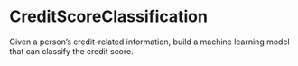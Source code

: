 # CreditScoreClassification
Given a person’s credit-related information, build a machine learning model that can classify the credit score.
